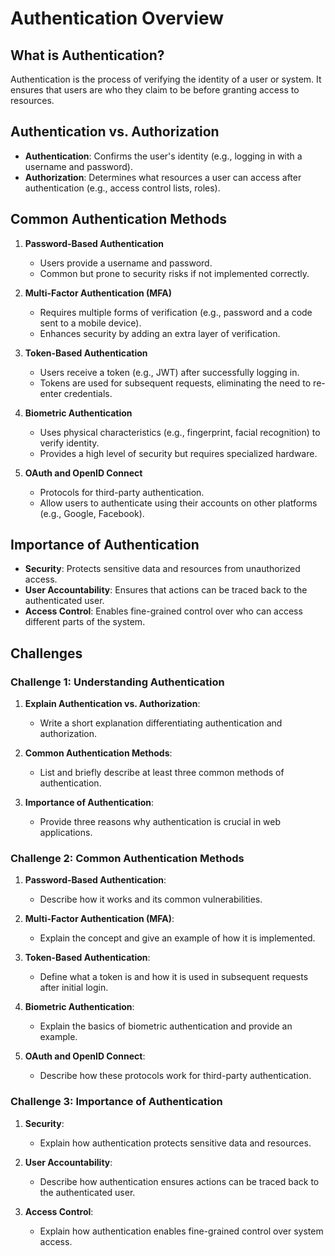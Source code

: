 # Authentication Overview

## What is Authentication?

Authentication is the process of verifying the identity of a user or system. It
ensures that users are who they claim to be before granting access to resources.

## Authentication vs. Authorization

- **Authentication**: Confirms the user's identity (e.g., logging in with a
  username and password).
- **Authorization**: Determines what resources a user can access after
  authentication (e.g., access control lists, roles).

## Common Authentication Methods

1. **Password-Based Authentication**

   - Users provide a username and password.
   - Common but prone to security risks if not implemented correctly.

2. **Multi-Factor Authentication (MFA)**

   - Requires multiple forms of verification (e.g., password and a code sent to
     a mobile device).
   - Enhances security by adding an extra layer of verification.

3. **Token-Based Authentication**

   - Users receive a token (e.g., JWT) after successfully logging in.
   - Tokens are used for subsequent requests, eliminating the need to re-enter
     credentials.

4. **Biometric Authentication**

   - Uses physical characteristics (e.g., fingerprint, facial recognition) to
     verify identity.
   - Provides a high level of security but requires specialized hardware.

5. **OAuth and OpenID Connect**
   - Protocols for third-party authentication.
   - Allow users to authenticate using their accounts on other platforms (e.g.,
     Google, Facebook).

## Importance of Authentication

- **Security**: Protects sensitive data and resources from unauthorized access.
- **User Accountability**: Ensures that actions can be traced back to the
  authenticated user.
- **Access Control**: Enables fine-grained control over who can access different
  parts of the system.

## Challenges

### Challenge 1: Understanding Authentication

1. **Explain Authentication vs. Authorization**:

   - Write a short explanation differentiating authentication and authorization.

2. **Common Authentication Methods**:

   - List and briefly describe at least three common methods of authentication.

3. **Importance of Authentication**:
   - Provide three reasons why authentication is crucial in web applications.

### Challenge 2: Common Authentication Methods

1. **Password-Based Authentication**:

   - Describe how it works and its common vulnerabilities.

2. **Multi-Factor Authentication (MFA)**:

   - Explain the concept and give an example of how it is implemented.

3. **Token-Based Authentication**:

   - Define what a token is and how it is used in subsequent requests after
     initial login.

4. **Biometric Authentication**:

   - Explain the basics of biometric authentication and provide an example.

5. **OAuth and OpenID Connect**:
   - Describe how these protocols work for third-party authentication.

### Challenge 3: Importance of Authentication

1. **Security**:

   - Explain how authentication protects sensitive data and resources.

2. **User Accountability**:

   - Describe how authentication ensures actions can be traced back to the
     authenticated user.

3. **Access Control**:
   - Explain how authentication enables fine-grained control over system access.
